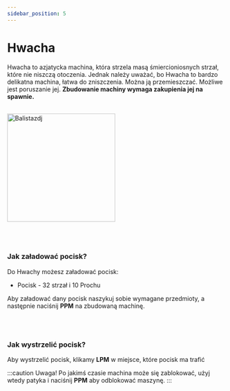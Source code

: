 ```yaml
---
sidebar_position: 5
---
```

# Hwacha
Hwacha to azjatycka machina, która strzela masą śmiercioniosnych strzał, które nie niszczą otoczenia. Jednak należy uważać, bo Hwacha to bardzo delikatna machina, łatwa do zniszczenia. Można ją przemieszczać. Możliwe jest poruszanie jej. **Zbudowanie machiny wymaga zakupienia jej na spawnie.**
<br></br>
<div class="box">
    <img 
    src={require('./img/hwacha.png').default}
    alt="Balistazdj"
    width="250"
    />
</div>



<br></br>

### Jak załadować pocisk?
Do Hwachy możesz załadować pocisk:
- Pocisk - 32 strzał i 10 Prochu

Aby załadować dany pocisk naszykuj sobie wymagane przedmioty, a następnie naciśnij **PPM** na zbudowaną machinę.

<br></br>

### Jak wystrzelić pocisk?
Aby wystrzelić pocisk, klikamy **LPM** w miejsce, które pocisk ma trafić


:::caution Uwaga!
Po jakimś czasie machina może się zablokować, użyj wtedy patyka i naciśnij **PPM** aby odblokować maszynę.
:::
